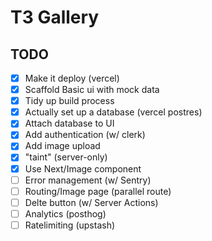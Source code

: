 # T3 Gallery

## TODO

- [x] Make it deploy (vercel)
- [x] Scaffold Basic ui with mock data
- [x] Tidy up build process
- [x] Actually set up a database (vercel postres)
- [x] Attach database to UI
- [x] Add authentication (w/ clerk)
- [x] Add image upload
- [x] "taint" (server-only)
- [x] Use Next/Image component
- [ ] Error management (w/ Sentry)
- [ ] Routing/Image page (parallel route)
- [ ] Delte button (w/ Server Actions)
- [ ] Analytics (posthog)
- [ ] Ratelimiting (upstash)
